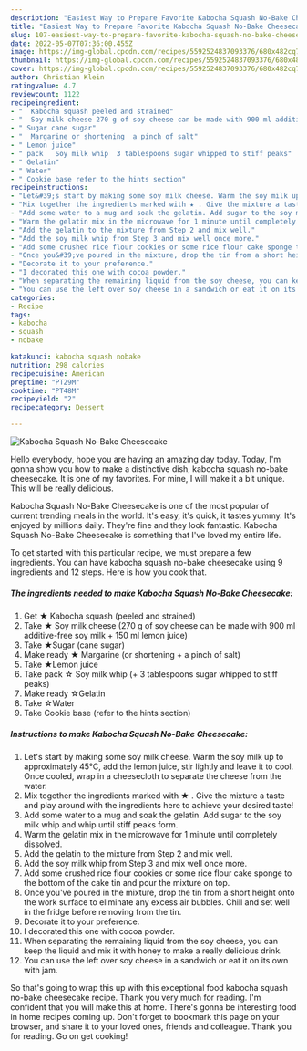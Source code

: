```yaml
---
description: "Easiest Way to Prepare Favorite Kabocha Squash No-Bake Cheesecake"
title: "Easiest Way to Prepare Favorite Kabocha Squash No-Bake Cheesecake"
slug: 107-easiest-way-to-prepare-favorite-kabocha-squash-no-bake-cheesecake
date: 2022-05-07T07:36:00.455Z
image: https://img-global.cpcdn.com/recipes/5592524837093376/680x482cq70/kabocha-squash-no-bake-cheesecake-recipe-main-photo.jpg
thumbnail: https://img-global.cpcdn.com/recipes/5592524837093376/680x482cq70/kabocha-squash-no-bake-cheesecake-recipe-main-photo.jpg
cover: https://img-global.cpcdn.com/recipes/5592524837093376/680x482cq70/kabocha-squash-no-bake-cheesecake-recipe-main-photo.jpg
author: Christian Klein
ratingvalue: 4.7
reviewcount: 1122
recipeingredient:
- "  Kabocha squash peeled and strained"
- "  Soy milk cheese 270 g of soy cheese can be made with 900 ml additivefree soy milk  150 ml lemon juice"
- " Sugar cane sugar"
- "  Margarine or shortening  a pinch of salt"
- " Lemon juice"
- " pack   Soy milk whip  3 tablespoons sugar whipped to stiff peaks"
- " Gelatin"
- " Water"
- " Cookie base refer to the hints section"
recipeinstructions:
- "Let&#39;s start by making some soy milk cheese. Warm the soy milk up to approximately 45°C, add the lemon juice, stir lightly and leave it to cool. Once cooled, wrap in a cheesecloth to separate the cheese from the water."
- "Mix together the ingredients marked with ★ . Give the mixture a taste and play around with the ingredients here to achieve your desired taste!"
- "Add some water to a mug and soak the gelatin. Add sugar to the soy milk whip and whip until stiff peaks form."
- "Warm the gelatin mix in the microwave for 1 minute until completely dissolved."
- "Add the gelatin to the mixture from Step 2 and mix well."
- "Add the soy milk whip from Step 3 and mix well once more."
- "Add some crushed rice flour cookies or some rice flour cake sponge to the bottom of the cake tin and pour the mixture on top."
- "Once you&#39;ve poured in the mixture, drop the tin from a short height onto the work surface to eliminate any excess air bubbles. Chill and set well in the fridge before removing from the tin."
- "Decorate it to your preference."
- "I decorated this one with cocoa powder."
- "When separating the remaining liquid from the soy cheese, you can keep the liquid and mix it with honey to make a really delicious drink."
- "You can use the left over soy cheese in a sandwich or eat it on its own with jam."
categories:
- Recipe
tags:
- kabocha
- squash
- nobake

katakunci: kabocha squash nobake 
nutrition: 298 calories
recipecuisine: American
preptime: "PT29M"
cooktime: "PT48M"
recipeyield: "2"
recipecategory: Dessert

---
```



![Kabocha Squash No-Bake Cheesecake](https://img-global.cpcdn.com/recipes/5592524837093376/680x482cq70/kabocha-squash-no-bake-cheesecake-recipe-main-photo.jpg)

Hello everybody, hope you are having an amazing day today. Today, I'm gonna show you how to make a distinctive dish, kabocha squash no-bake cheesecake. It is one of my favorites. For mine, I will make it a bit unique. This will be really delicious.

Kabocha Squash No-Bake Cheesecake is one of the most popular of current trending meals in the world. It's easy, it's quick, it tastes yummy. It's enjoyed by millions daily. They're fine and they look fantastic. Kabocha Squash No-Bake Cheesecake is something that I've loved my entire life.




To get started with this particular recipe, we must prepare a few ingredients. You can have kabocha squash no-bake cheesecake using 9 ingredients and 12 steps. Here is how you cook that.

<!--inarticleads1-->

##### The ingredients needed to make Kabocha Squash No-Bake Cheesecake:

1. Get  ★ Kabocha squash (peeled and strained)
1. Take  ★ Soy milk cheese (270 g of soy cheese can be made with 900 ml additive-free soy milk + 150 ml lemon juice)
1. Take  ★Sugar (cane sugar)
1. Make ready  ★ Margarine (or shortening + a pinch of salt)
1. Take  ★Lemon juice
1. Take  pack  ☆ Soy milk whip (+ 3 tablespoons sugar whipped to stiff peaks)
1. Make ready  ☆Gelatin
1. Take  ☆Water
1. Take  Cookie base (refer to the hints section)




<!--inarticleads2-->

##### Instructions to make Kabocha Squash No-Bake Cheesecake:

1. Let&#39;s start by making some soy milk cheese. Warm the soy milk up to approximately 45°C, add the lemon juice, stir lightly and leave it to cool. Once cooled, wrap in a cheesecloth to separate the cheese from the water.
1. Mix together the ingredients marked with ★ . Give the mixture a taste and play around with the ingredients here to achieve your desired taste!
1. Add some water to a mug and soak the gelatin. Add sugar to the soy milk whip and whip until stiff peaks form.
1. Warm the gelatin mix in the microwave for 1 minute until completely dissolved.
1. Add the gelatin to the mixture from Step 2 and mix well.
1. Add the soy milk whip from Step 3 and mix well once more.
1. Add some crushed rice flour cookies or some rice flour cake sponge to the bottom of the cake tin and pour the mixture on top.
1. Once you&#39;ve poured in the mixture, drop the tin from a short height onto the work surface to eliminate any excess air bubbles. Chill and set well in the fridge before removing from the tin.
1. Decorate it to your preference.
1. I decorated this one with cocoa powder.
1. When separating the remaining liquid from the soy cheese, you can keep the liquid and mix it with honey to make a really delicious drink.
1. You can use the left over soy cheese in a sandwich or eat it on its own with jam.




So that's going to wrap this up with this exceptional food kabocha squash no-bake cheesecake recipe. Thank you very much for reading. I'm confident that you will make this at home. There's gonna be interesting food in home recipes coming up. Don't forget to bookmark this page on your browser, and share it to your loved ones, friends and colleague. Thank you for reading. Go on get cooking!
